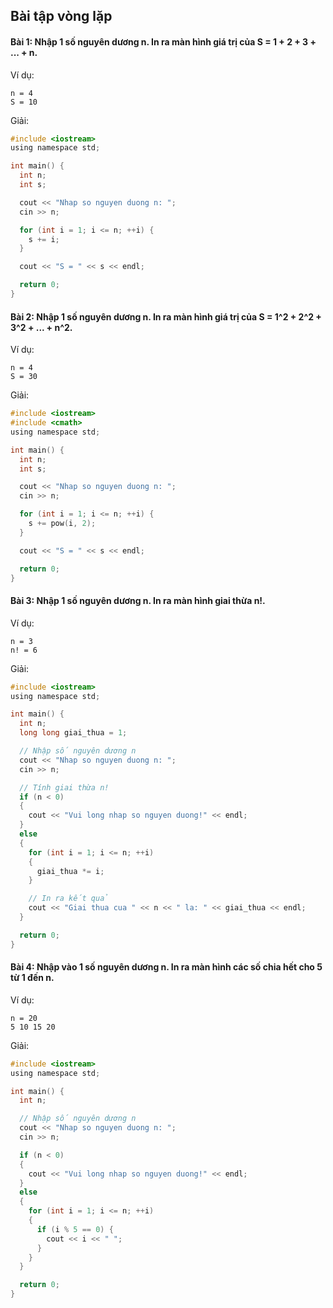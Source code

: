 ## Bài tập vòng lặp

#### Bài 1: Nhập 1 số nguyên dương n. In ra màn hình giá trị của **S = 1 + 2 + 3 + ... + n**.

Ví dụ:
```
n = 4
S = 10
```
Giải:
```c
#include <iostream>
using namespace std;

int main() {
  int n;
  int s;

  cout << "Nhap so nguyen duong n: ";
  cin >> n;

  for (int i = 1; i <= n; ++i) {
    s += i;
  }

  cout << "S = " << s << endl;

  return 0;
}
```

#### Bài 2: Nhập 1 số nguyên dương n. In ra màn hình giá trị của **S = 1^2 + 2^2 + 3^2 + ... + n^2**.

Ví dụ:
```
n = 4
S = 30
```
Giải:
```c
#include <iostream>
#include <cmath>
using namespace std;

int main() {
  int n;
  int s;

  cout << "Nhap so nguyen duong n: ";
  cin >> n;

  for (int i = 1; i <= n; ++i) {
    s += pow(i, 2);
  }

  cout << "S = " << s << endl;

  return 0;
}
```

#### Bài 3: Nhập 1 số nguyên dương n. In ra màn hình giai thừa **n!**.

Ví dụ:
```
n = 3
n! = 6
```
Giải:
```c
#include <iostream>
using namespace std;

int main() {
  int n;
  long long giai_thua = 1;

  // Nhập số nguyên dương n
  cout << "Nhap so nguyen duong n: ";
  cin >> n;

  // Tính giai thừa n!
  if (n < 0)
  {
    cout << "Vui long nhap so nguyen duong!" << endl;
  }
  else
  {
    for (int i = 1; i <= n; ++i)
    {
      giai_thua *= i;
    }

    // In ra kết quả
    cout << "Giai thua cua " << n << " la: " << giai_thua << endl;
  }

  return 0;
}
```

#### Bài 4: Nhập vào 1 số nguyên dương n. In ra màn hình các số chia hết cho 5 từ **1** đến **n**.

Ví dụ:
```
n = 20
5 10 15 20
```
Giải:
```c
#include <iostream>
using namespace std;

int main() {
  int n;

  // Nhập số nguyên dương n
  cout << "Nhap so nguyen duong n: ";
  cin >> n;

  if (n < 0)
  {
    cout << "Vui long nhap so nguyen duong!" << endl;
  }
  else
  {
    for (int i = 1; i <= n; ++i)
    {
      if (i % 5 == 0) {
        cout << i << " ";
      }
    }
  }

  return 0;
}
```
